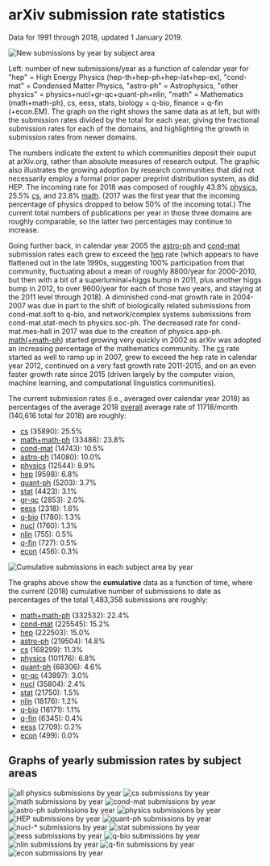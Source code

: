 arXiv submission rate statistics
================================

Data for 1991 through 2018, updated 1 January 2019.

![New submissions by year by subject area](newsubs.png)

Left: number of new submissions/year as a function of calendar year for "hep" = High Energy Physics (hep-th+hep-ph+hep-lat+hep-ex), "cond-mat" = Condensed Matter Physics, "astro-ph" = Astrophysics, "other physics" = physics+nucl+gr-qc+quant-ph+nlin, "math" = Mathematics (math+math-ph), cs, eess, stats, biology = q-bio, finance = q-fin (+econ.EM). The graph on the right shows the same data as at left, but with the submission rates divided by the total for each year, giving the fractional submission rates for each of the domains, and highlighting the growth in submission rates from newer domains.

The numbers indicate the extent to which communities deposit their ouput at arXiv.org, rather than absolute measures of research output. The graphic also illustrates the growing adoption by research communities that did not necessarily employ a formal prior paper preprint distribution system, as did HEP. The incoming rate for 2018 was composed of roughly 43.8% [physics](#phys_yearly), 25.5% [cs](#cs_yearly), and 23.8% [math](#math_yearly). (2017 was the first year that the incoming percentage of physics dropped to below 50% of the incoming total.) The current total numbers of publications per year in those three domains are roughly comparable, so the latter two percentages may continue to increase.

Going further back, in calendar year 2005 the [astro-ph](#astro-ph_yearly) and [cond-mat](#cond-mat_yearly) submission rates each grew to exceed the [hep](#hep_yearly) rate (which appears to have flattened out in the late 1990s, suggesting 100% participation from that community, fluctuating about a mean of roughly 8800/year for 2000-2010, but then with a bit of a superluminal+higgs bump in 2011, plus another higgs bump in 2012, to over 9600/year for each of those two years, and staying at the 2011 level through 2018). A diminished cond-mat growth rate in 2004-2007 was due in part to the shift of biologically related submissions from cond-mat.soft to q-bio, and network/complex systems submissions from cond-mat.stat-mech to physics.soc-ph. The decreased rate for cond-mat.mes-hall in 2017 was due to the creation of physics.app-ph. [math(+math-ph](#math_yearly)) started growing very quickly in 2002 as arXiv was adopted an increasing percentage of the mathematics community. The [cs](#cs_yearly) rate started as well to ramp up in 2007, grew to exceed the hep rate in calendar year 2012, continued on a very fast growth rate 2011-2015, and on an even faster growth rate since 2015 (driven largely by the computer vision, machine learning, and computational linguistics communities).

The current submission rates (i.e., averaged over calendar year 2018) as percentages of the average 2018 [overall](http://arxiv.org/stats/monthly_submissions) average rate of 11718/month (140,616 total for 2018) are roughly:

*   [cs](#cs_yearly) (35890): 25.5%
*   [math+math-ph](#math_yearly) (33486): 23.8%
*   [cond-mat](#cond-mat_yearly) (14743): 10.5%
*   [astro-ph](#astro-ph_yearly) (14080): 10.0%
*   [physics](#physics_yearly) (12544): 8.9%
*   [hep](#hep_yearly) (9598): 6.8%
*   [quant-ph](#quant-ph_gr-qc_yearly) (5203): 3.7%
*   [stat](#stat_yearly) (4423): 3.1%
*   [gr-qc](#quant-ph_gr-qc_yearly) (2853): 2.0%
*   [eess](#eess_yearly) (2318): 1.6%
*   [q-bio](#q-bio_yearly) (1780): 1.3%
*   [nucl](#nucl_yearly) (1760): 1.3%
*   [nlin](#nlin_yearly) (755): 0.5%
*   [q-fin](#q-fin_yearly) (727): 0.5%
*   [econ](#econ_yearly) (456): 0.3%

![Cumulative submissions in each subject area by year](cumsubs.png)

The graphs above show the **cumulative** data as a function of time, where the current (2018) cumulative number of submissions to date as percentages of the total 1,483,358 submissions are roughly:

*   [math+math-ph](#math_yearly) (332532): 22.4%
*   [cond-mat](#cond-mat_yearly) (225545): 15.2%
*   [hep](#hep_yearly) (222503): 15.0%
*   [astro-ph](#astro-ph_yearly) (219504): 14.8%
*   [cs](#cs_yearly) (168299): 11.3%
*   [physics](#physics_yearly) (101176): 6.8%
*   [quant-ph](#quant-ph_gr-qc_yearly) (68306): 4.6%
*   [gr-qc](#quant-ph_gr-qc_yearly) (43997): 3.0%
*   [nucl](#nucl_yearly) (35804): 2.4%
*   [stat](#stat_yearly) (21750): 1.5%
*   [nlin](#nlin_yearly) (18176): 1.2%
*   [q-bio](#q-bio_yearly) (16171): 1.1%
*   [q-fin](#q-fin_yearly) (6345): 0.4%
*   [eess](#eess_yearly) (2709): 0.2%
*   [econ](#econ_yearly) (499): 0.0%

Graphs of yearly submission rates by subject areas
--------------------------------------------------

![all physics submissions by year](phys_yearly.png)
<span id="cs_yearly"></span>
![cs submissions by year](cs_yearly.png)
<span id="math_yearly"></span>
![math submissions by year](math_yearly.png)
<span id="cond-mat_yearly"></span>
![cond-mat submissions by year](cond-mat_yearly.png)
<span id="astro-ph_yearly"></span>
![astro-ph submissions by year](astro-ph_yearly.png)
<span id="physics_yearly"></span>
![physics submissions by year](physics_yearly.png)
<span id="hep_yearly"></span>
![HEP submissions by year](hep_yearly.png)
<span id="quant-ph_gr-q_yearly"></span>
![quant-ph submissions by year](quant-ph_gr-qc_yearly.png)    ![nucl-* submissions by year](nucl_yearly.png)
<span id="stat_yearly"></span>
![stat submissions by year](stat_yearly.png)
<span id="eess_yearly"></span>
![eess submissions by year](eess_yearly.png)
<span id="q-bio_yearly"></span>
![q-bio submissions by year](q-bio_yearly.png)
<span id="nlin_yearly"></span>
![nlin submissions by year](nlin_yearly.png)
<span id="q-fin_yearly"></span>
![q-fin submissions by year](q-fin_yearly.png)
<span id="econ_yearly"></span>
![econ submissions by year](econ_yearly.png)
